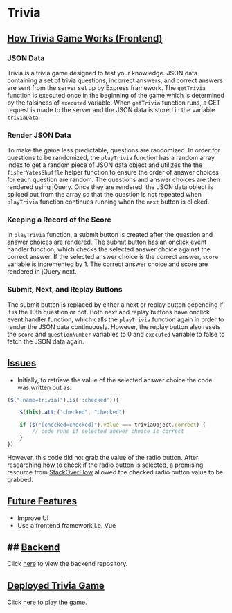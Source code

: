 # Trivia #

## <ins> How Trivia Game Works (Frontend) </ins> ##

### JSON Data ###
Trivia is a trivia game designed to test your knowledge. JSON data containing a set of trivia questions, incorrect answers, and correct answers are sent from the server set up by Express framework. The ```getTrivia``` function is executed once in the beginning of the game which is determined by the falsiness of ```executed``` variable. When ```getTrivia``` function runs, a GET request is made to the server and the JSON data is stored in the variable ```triviaData```.

### Render JSON Data ###
To make the game less predictable, questions are randomized. In order for questions to be randomized, the ```playTrivia``` function has a random array index to get a random piece of JSON data object and utilizes the the ```fisherYatesShuffle``` helper function to ensure the order of answer choices for each question are random. The questions and answer choices are then rendered using jQuery. Once they are rendered, the JSON data object is spliced out from the array so that the question is not repeated when ```playTrivia``` function continues running when the ```next``` button is clicked. 

### Keeping a Record of the Score ###
In ```playTrivia``` function, a submit button is created after the question and answer choices are rendered. The submit button has an onclick event handler function, which checks the selected answer choice against the correct answer. If the selected answer choice is the correct answer, ```score``` variable is incremented by 1. The correct answer choice and score are rendered in jQuery next.

### Submit, Next, and Replay Buttons ###
The submit button is replaced by either a next or replay button depending if it is the 10th question or not. Both next and replay buttons have onclick event handler function, which calls the ```playTrivia``` function again in order to render the JSON data continuously. However, the replay button also resets the ```score``` and ```questionNumber``` variables to 0 and ```executed``` variable to false to fetch the JSON data again.

## <ins> Issues </ins> ##
- Initially, to retrieve the value of the selected answer choice the code was written out as:

```javascript
($("[name=trivia]").is(':checked')){

    $(this).attr("checked", "checked")

    if ($("[checked=checked]").value === triviaObject.correct) {
        // code runs if selected answer choice is correct
    }
})
```

However, this code did not grab the value of the radio button. After researching how to check if the radio button is selected, a promising resource from [StackOverFlow](https://stackoverflow.com/questions/18043452/in-jquery-how-do-i-get-the-value-of-a-radio-button-when-they-all-have-the-same) allowed the checked radio button value to be grabbed. 

## <ins> Future Features </ins> ##

- Improve UI 
- Use a frontend framework i.e. Vue

## ## <ins> Backend </ins> ##
Click [here](https://github.com/krislee/tandem-apprentice-coding-challenge-backend) to view the backend repository.

## <ins> Deployed Trivia Game </ins> ##
Click [here](https://krislee.github.io/tandem-apprentice-coding-challenge-frontend) to play the game.